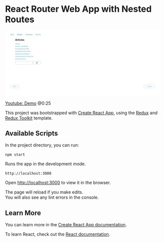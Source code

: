 # React Router Web App with Nested Routes

![](./public/screencapture-localhost-3000-articles-2022-02-13-17_38_11.png)

[Youtube: Demo](https://www.youtube.com/watch?v=tuxt25oaous&ab_channel=BenSpector) @0:25

This project was bootstrapped with [Create React App](https://github.com/facebook/create-react-app), using the [Redux](https://redux.js.org/) and [Redux Toolkit](https://redux-toolkit.js.org/) template.

## Available Scripts

In the project directory, you can run:
```
npm start
```

Runs the app in the development mode.
```
http://localhost:3000
```

Open [http://localhost:3000](http://localhost:3000) to view it in the browser.

The page will reload if you make edits.<br />
You will also see any lint errors in the console.

## Learn More

You can learn more in the [Create React App documentation](https://facebook.github.io/create-react-app/docs/getting-started).

To learn React, check out the [React documentation](https://reactjs.org/).
